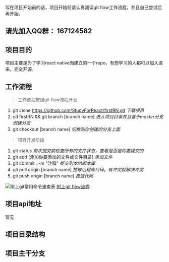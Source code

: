 写在项目开始前的话，项目开始前请认真阅读git flow工作流程，并且自己尝试后再开始。

## 请先加入QQ群： 167124582

## 项目目的
项目主要是为了学习react native而建立的一个repo，有想学习的人都可以加入进来，完全开源.

## 工作流程
> 工作流程按照git flow流程开发

1. git clone https://github.com/StudyForReact/firstRN.git *下载项目*
2. cd firstRN && git branch [branch name] *进入项目目录并且基于master分支创建分支*
3. git checkout [branch name] *切换到你创建的分支上面*

> 项目开发阶段

1. git status *每次提交前检查所有的文件状态，查看是否是你要提交的*
2. git add [添加你要添加的文件或文件目录] *添加文件*
3. git commit . -m "注释" *提交到本地版本库*
4. git pull origin [branch name] *拉取远程库代码，有冲突就解决冲突*
5. git push origin [branch name] *推送代码*

![附上git常用命令速查表](https://github.com/StudyForReact/firstRN/blob/master/static/git.jpg)
[附上git flow流程](http://blog.jobbole.com/76867/)

## 项目api地址
暂无

## 项目目录结构

## 项目主干分支
